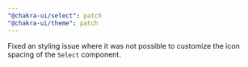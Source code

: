 ```yaml
---
"@chakra-ui/select": patch
"@chakra-ui/theme": patch
---
```


Fixed an styling issue where it was not possible to customize the icon spacing of the `Select` component.
